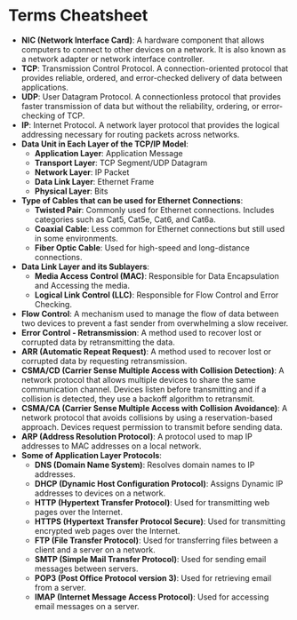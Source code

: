 # Terms Cheatsheet

- **NIC (Network Interface Card)**: A hardware component that allows computers to connect to other devices on a network. It is also known as a network adapter or network interface controller.
- **TCP**: Transmission Control Protocol. A connection-oriented protocol that provides reliable, ordered, and error-checked delivery of data between applications.
- **UDP**: User Datagram Protocol. A connectionless protocol that provides faster transmission of data but without the reliability, ordering, or error-checking of TCP.
- **IP**: Internet Protocol. A network layer protocol that provides the logical addressing necessary for routing packets across networks.
- **Data Unit in Each Layer of the TCP/IP Model**:
  - **Application Layer**: Application Message
  - **Transport Layer**: TCP Segment/UDP Datagram
  - **Network Layer**: IP Packet
  - **Data Link Layer**: Ethernet Frame
  - **Physical Layer**: Bits
- **Type of Cables that can be used for Ethernet Connections**:
  - **Twisted Pair**: Commonly used for Ethernet connections. Includes categories such as Cat5, Cat5e, Cat6, and Cat6a.
  - **Coaxial Cable**: Less common for Ethernet connections but still used in some environments.
  - **Fiber Optic Cable**: Used for high-speed and long-distance connections.
- **Data Link Layer and its Sublayers**:
  - **Media Access Control (MAC)**: Responsible for Data Encapsulation and Accessing the media.
  - **Logical Link Control (LLC)**: Responsible for Flow Control and Error Checking.
- **Flow Control**: A mechanism used to manage the flow of data between two devices to prevent a fast sender from overwhelming a slow receiver.
- **Error Control - Retransmission**: A method used to recover lost or corrupted data by retransmitting the data.
- **ARR (Automatic Repeat Request)**: A method used to recover lost or corrupted data by requesting retransmission.
- **CSMA/CD (Carrier Sense Multiple Access with Collision Detection)**: A network protocol that allows multiple devices to share the same communication channel. Devices listen before transmitting and if a collision is detected, they use a backoff algorithm to retransmit.
- **CSMA/CA (Carrier Sense Multiple Access with Collision Avoidance)**: A network protocol that avoids collisions by using a reservation-based approach. Devices request permission to transmit before sending data.
- **ARP (Address Resolution Protocol)**: A protocol used to map IP addresses to MAC addresses on a local network.
- **Some of Application Layer Protocols**:
  - **DNS (Domain Name System)**: Resolves domain names to IP addresses.
  - **DHCP (Dynamic Host Configuration Protocol)**: Assigns Dynamic IP addresses to devices on a network.
  - **HTTP (Hypertext Transfer Protocol)**: Used for transmitting web pages over the Internet.
  - **HTTPS (Hypertext Transfer Protocol Secure)**: Used for transmitting encrypted web pages over the Internet.
  - **FTP (File Transfer Protocol)**: Used for transferring files between a client and a server on a network.
  - **SMTP (Simple Mail Transfer Protocol)**: Used for sending email messages between servers.
  - **POP3 (Post Office Protocol version 3)**: Used for retrieving email from a server.
  - **IMAP (Internet Message Access Protocol)**: Used for accessing email messages on a server.
